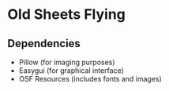 # Old Sheets Flying

## Dependencies
* Pillow (for imaging purposes)
* Easygui (for graphical interface)
* OSF Resources (includes fonts and images)
